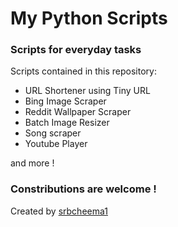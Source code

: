# My Python Scripts
### Scripts for everyday tasks

Scripts contained in this repository:
- URL Shortener using Tiny URL
- Bing Image Scraper
- Reddit Wallpaper Scraper
- Batch Image Resizer
- Song scraper
- Youtube Player

and more !

### Constributions are welcome !

Created by [srbcheema1](https://github.com/srbcheema1)
